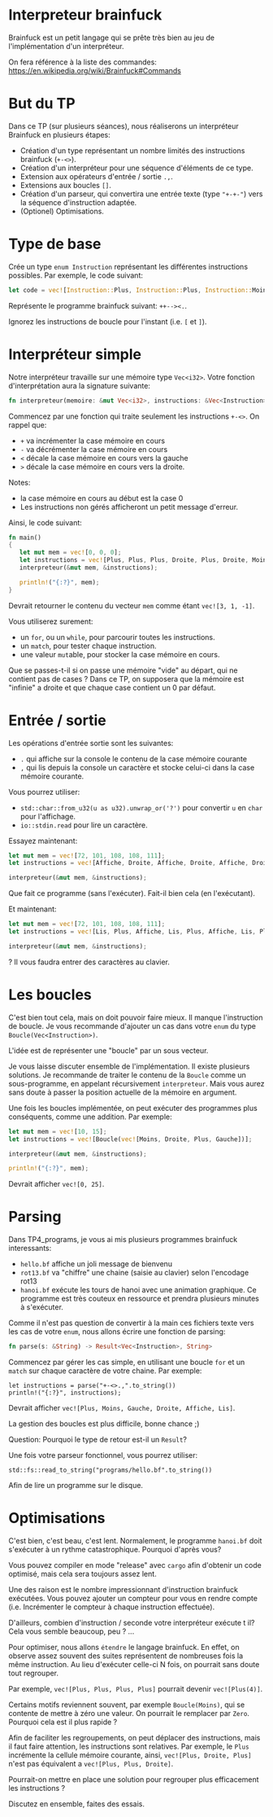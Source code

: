 # Interpreteur brainfuck

Brainfuck est un petit langage qui se prête très bien au jeu de l'implémentation d'un interpréteur.

On fera référence à la liste des commandes: https://en.wikipedia.org/wiki/Brainfuck#Commands

# But du TP

Dans ce TP (sur plusieurs séances), nous réaliserons un interpréteur Brainfuck en plusieurs étapes:

- Création d'un type représentant un nombre limités des instructions brainfuck (`+-<>`).
- Création d'un interpréteur pour une séquence d'éléments de ce type.
- Extension aux opérateurs d'entrée / sortie `.,`.
- Extensions aux boucles `[]`.
- Création d'un parseur, qui convertira une entrée texte (type `"+-+-"`) vers la séquence d'instruction adaptée.
- (Optionel) Optimisations.

# Type de base

Crée un type `enum Instruction` représentant les différentes instructions possibles. Par exemple, le code suivant:

```rust
let code = vec![Instruction::Plus, Instruction::Plus, Instruction::Moins, Instruction::Moins, Instruction::Droite, Instruction::Gauche, Instruction::Affiche];
```

Représente le programme brainfuck suivant: `++--><.`.

Ignorez les instructions de boucle pour l'instant (i.e. `[` et `]`).

# Interpréteur simple

Notre interpréteur travaille sur une mémoire type `Vec<i32>`. Votre fonction d'interprétation aura la signature suivante:

```rust
fn interpreteur(memoire: &mut Vec<i32>, instructions: &Vec<Instruction>)
```

Commencez par une fonction qui traite seulement les instructions `+-<>`. On rappel que:

- `+` va incrémenter la case mémoire en cours
- `-` va décrémenter la case mémoire en cours
- `<` décale la case mémoire en cours vers la gauche
- `>` décale la case mémoire en cours vers la droite.

Notes:

- la case mémoire en cours au début est la case 0
- Les instructions non gérés afficheront un petit message d'erreur.

Ainsi, le code suivant:

```rust
fn main()
{
   let mut mem = vec![0, 0, 0];
   let instructions = vec![Plus, Plus, Plus, Droite, Plus, Droite, Moins];
   interpreteur(&mut mem, &instructions);

   println!("{:?}", mem);
}
```

Devrait retourner le contenu du vecteur `mem` comme étant `vec![3, 1, -1]`.

Vous utiliserez surement:

- un `for`, ou un `while`, pour parcourir toutes les instructions.
- un `match`, pour tester chaque instruction.
- une valeur `mut`able, pour stocker la case mémoire en cours.

Que se passes-t-il si on passe une mémoire "vide" au départ, qui ne contient
pas de cases ? Dans ce TP, on supposera que la mémoire est "infinie" a droite
et que chaque case contient un 0 par défaut.

# Entrée / sortie

Les opérations d'entrée sortie sont les suivantes:

- `.` qui affiche sur la console le contenu de la case mémoire courante
- `,` qui lis depuis la console un caractère et stocke celui-ci dans la case mémoire courante.

Vous pourrez utiliser:

- `std::char::from_u32(u as u32).unwrap_or('?')` pour convertir `u` en `char` pour l'affichage.
- `io::stdin.read` pour lire un caractère.

Essayez maintenant:

```rust
let mut mem = vec![72, 101, 108, 108, 111];
let instructions = vec![Affiche, Droite, Affiche, Droite, Affiche, Droite, Affiche, Droite, Affiche];

interpreteur(&mut mem, &instructions);
```

Que fait ce programme (sans l'exécuter). Fait-il bien cela (en l'exécutant).

Et maintenant:

```rust
let mut mem = vec![72, 101, 108, 108, 111];
let instructions = vec![Lis, Plus, Affiche, Lis, Plus, Affiche, Lis, Plus, Lis, Plus, Affiche];

interpreteur(&mut mem, &instructions);
```

? Il vous faudra entrer des caractères au clavier.

# Les boucles

C'est bien tout cela, mais on doit pouvoir faire mieux. Il manque l'instruction de boucle. Je vous recommande d'ajouter un cas dans votre `enum` du type `Boucle(Vec<Instruction>)`.

L'idée est de représenter une "boucle" par un sous vecteur.

Je vous laisse discuter ensemble de l'implémentation. Il existe plusieurs solutions. Je recommande de traiter le contenu de la `Boucle` comme un sous-programme, en appelant récursivement `interpreteur`. Mais vous aurez sans doute à passer la position actuelle de la mémoire en argument.

Une fois les boucles implémentée, on peut exécuter des programmes plus conséquents, comme une addition. Par exemple:

```rust
let mut mem = vec![10, 15];
let instructions = vec![Boucle(vec![Moins, Droite, Plus, Gauche])];

interpreteur(&mut mem, &instructions);

println!("{:?}", mem);
```

Devrait afficher `vec![0, 25]`.

# Parsing

Dans TP4_programs, je vous ai mis plusieurs programmes brainfuck interessants:

- `hello.bf` affiche un joli message de bienvenu
- `rot13.bf` va "chiffre" une chaine (saisie au clavier) selon l'encodage rot13
- `hanoi.bf` exécute les tours de hanoi avec une animation graphique. Ce programme est très couteux en ressource et prendra plusieurs minutes à s'exécuter.

Comme il n'est pas question de convertir à la main ces fichiers texte vers les cas de votre `enum`, nous allons écrire une fonction de parsing:

```rust
fn parse(s: &String) -> Result<Vec<Instruction>, String>
```

Commencez par gérer les cas simple, en utilisant une boucle `for` et un `match` sur chaque caractère de votre chaine. Par exemple:

```
let instructions = parse("+-<>.,".to_string())
println!("{:?}", instructions);
```

Devrait afficher `vec![Plus, Moins, Gauche, Droite, Affiche, Lis]`.

La gestion des boucles est plus difficile, bonne chance ;)

Question: Pourquoi le type de retour est-il un `Result`?

Une fois votre parseur fonctionnel, vous pourrez utiliser:

```
std::fs::read_to_string("programs/hello.bf".to_string())
```

Afin de lire un programme sur le disque.

# Optimisations

C'est bien, c'est beau, c'est lent. Normalement, le programme `hanoi.bf` doit s'exécuter à un rythme catastrophique. Pourquoi d'après vous?

Vous pouvez compiler en mode "release" avec `cargo` afin d'obtenir un code optimisé, mais cela sera toujours assez lent.

Une des raison est le nombre impressionnant d'instruction brainfuck exécutées. Vous pouvez ajouter un compteur pour vous en rendre compte (i.e. Incrémenter le compteur à chaque instruction effectuée).

D'ailleurs, combien d'instruction / seconde votre interpréteur exécute t il? Cela vous semble beaucoup, peu ? ...

Pour optimiser, nous allons `étendre` le langage brainfuck. En effet, on observe assez souvent des suites représentent de nombreuses fois la même instruction. Au lieu d'exécuter celle-ci N fois, on pourrait sans doute tout regrouper.

Par exemple, `vec![Plus, Plus, Plus, Plus]` pourrait devenir `vec![Plus(4)]`.

Certains motifs reviennent souvent, par exemple `Boucle(Moins)`, qui se contente de mettre à zéro une valeur. On pourrait le remplacer par `Zero`. Pourquoi cela est il plus rapide ?

Afin de faciliter les regroupements, on peut déplacer des instructions, mais il faut faire attention, les instructions sont relatives. Par exemple, le `Plus` incrémente la cellule mémoire courante, ainsi, `vec![Plus, Droite, Plus]` n'est pas équivalent a `vec![Plus, Plus, Droite]`.

Pourrait-on mettre en place une solution pour regrouper plus efficacement les instructions ?

Discutez en ensemble, faites des essais.


